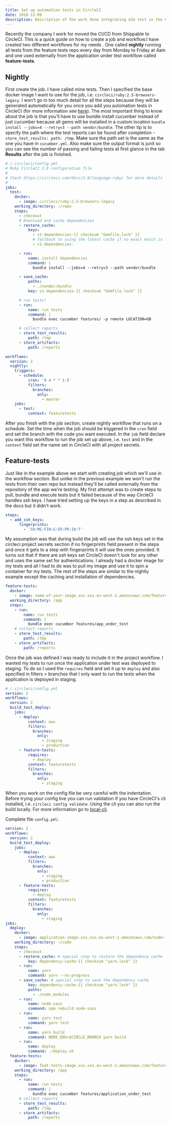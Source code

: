 ```yaml
---
title: Set up automation tests in CircleCI
date: 2018-12-09
description: Description of the work done integrating e2e test in the CircleCI CI/CD. Article contains also yaml file for each of the jobs discussed.
---
```


Recently the company I work for moved the CI/CD from Shippable to CircleCI. This is a quick guide on how to create a job and workflow.I have created two different workflows for my needs . One called **nightly** running all tests from the feature tests repo every day from Monday to Friday at 4am and one used externally from the application under test workflow called **feature-tests**.

## Nightly

First create the job. I have called mine tests. Then I specified the base docker image I want to use for the job, i.e. `circleci/ruby:2.5-browsers-legacy`. I won't go in too much detail for all the steps because they will be generated automatically for you once you add you automation tests in CircleCI (for more information see [here](https://circleci.com/docs/2.0/project-build/#section=getting-started)). The most important thing to know about the job is that you'll have to use bundle install cucumber instead of just cucumber because all gems will be installed in a custom location `bundle install --jobs=4 --retry=3 --path vendor/bundle`. The other tip is to specify the path where the test reports can be found after completion - `store_test_results: path: /tmp`. Make sure the path set is the same as the one you have in `cucumber.yml`. Also make sure the output format is junit so you can see the number of passing and failing tests at first glance in the tab **Results** after the job is finished.

```yml
# /.circleci/config.yml
# Ruby CircleCI 2.0 configuration file
#
# Check https://circleci.com/docs/2.0/language-ruby/ for more details
#
jobs:
  test:
    docker:
      - image: circleci/ruby:2.5-browsers-legacy
    working_directory: ~/repo
    steps:
      - checkout
      # Download and cache dependencies
      - restore_cache:
          keys:
            - v1-dependencies-{{ checksum "Gemfile.lock" }}
            # fallback to using the latest cache if no exact match is found
            - v1-dependencies-

      - run:
          name: install dependencies
          command: |
            bundle install --jobs=4 --retry=3 --path vendor/bundle

      - save_cache:
          paths:
            - ./vendor/bundle
          key: v1-dependencies-{{ checksum "Gemfile.lock" }}

      # run tests!
      - run:
          name: run tests
          command: |
            bundle exec cucumber features/ -p remote LOCATION=GB

      # collect reports
      - store_test_results:
          path: /tmp
      - store_artifacts:
          path: /reports

workflows:
  version: 2
  nightly:
    triggers:
      - schedule:
          cron: '0 4 * * 1-5'
          filters:
            branches:
              only:
                - master
    jobs:
      - test:
          context: featuretests
```

After you finish with the job section, create nightly workflow that runs on a schedule. Set the time when the job should be triggered in the `cron` field and set the branch with the code you want executed. In the `job` field declare you want this workflow to run the job set up above, i.e. `test` and in the `context` field set the name set in CircleCI with all project secrets.

## Feature-tests

Just like in the example above we start with creating job which we'll use in the workflow section. But unlike in the previous example we won't run the tests from their own repo but instead they'll be called externally from the repository of the app we're testing. My first attempt was to create steps to pull, bundle and execute tests but it failed because of the way CircleCI handles ssh keys. I have tried setting up the keys in a step as described in the docs but it didn't work.

```yml
steps:
  - add_ssh_keys:
      fingerprints:
        - 'SO:ME:FIN:G:ER:PR:IN:T'
```

My assumption was that during build the job will use the ssh keys set in the circleci project secrets section if no fingerprints field present in the steps and once it gets to a step with fingerprints it will use the ones provided. It turns out that if there are ssh keys set CircleCI doesn't look for any other and uses the same set for authentications. I already had a docker image for my tests and all I had to do was to pull my image and use it to spin a container for my tests. The rest of the steps are similar to the nightly example except the caching and installation of dependencies.

```yml
feature-tests:
  docker:
    - image: name-of-your-image.xxx.xxx.eu-west-1.amazonaws.com/feature-tests:latest
  working_directory: /app
  steps:
    - run:
        name: run tests
        command: |
          bundle exec cucumber features/app_under_test
    # collect reports
    - store_test_results:
        path: /tmp
    - store_artifacts:
        path: /reports
```

Once the job was defined I was ready to include it in the project workflow. I wanted my tests to run once the application under test was deployed to staging. To do so I used the `requires` field and set it up to `deploy` and also specified in filters > branches that I only want to run the tests when the application is deployed in staging.

```yml
# /.circleci/config.yml
version: 2
workflows:
  version: 2
  build_test_deploy:
    jobs:
      - deploy:
          context: aws
          filters:
            branches:
              only:
                - staging
                - production
      - feature-tests:
          requires:
            - deploy
          context: featuretests
          filters:
            branches:
              only:
                - staging
```

When you work on the config file be very careful with the indentation. Before trying your config live you can run validation if you have CircleCI's cli installed, i.e. `circleci config validate`. Using the cli you can also run the build locally. For more information go to [local-cli](https://circleci.com/docs/2.0/local-cli/).

Complete file `config.yml`:

```yml
version: 2
workflows:
  version: 2
  build_test_deploy:
    jobs:
      - deploy:
          context: aws
          filters:
            branches:
              only:
                - staging
                - production
      - feature-tests:
          requires:
            - deploy
          context: featuretests
          filters:
            branches:
              only:
                - staging
jobs:
  deploy:
    docker:
      - image: application-image.xxx.xxx.eu-west-1.amazonaws.com/node:latest
    working_directory: ~/code
    steps:
      - checkout
      - restore_cache: # special step to restore the dependency cache
          key: dependency-cache-{{ checksum "yarn.lock" }}
      - run:
          name: yarn
          command: yarn --no-progress
      - save_cache: # special step to save the dependency cache
          key: dependency-cache-{{ checksum "yarn.lock" }}
          paths:
            - ./node_modules
      - run:
          name: node-sass
          command: npm rebuild node-sass
      - run:
          name: yarn test
          command: yarn test
      - run:
          name: yarn build
          command: NODE_ENV=$CIRCLE_BRANCH yarn build
      - run:
          name: deploy
          command: ./deploy.sh
  feature-tests:
    docker:
      - image: feat-tests-image.xxx.xxx.eu-west-1.amazonaws.com/feature-tests:latest
    working_directory: /app
    steps:
      - run:
          name: run tests
          command: |
            bundle exec cucumber features/application_under_test
      # collect reports
      - store_test_results:
          path: /tmp
      - store_artifacts:
          path: /reports
```
